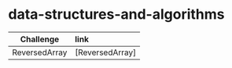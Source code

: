 # data-structures-and-algorithms

|Challenge |   link    |
|-----------|:-----------
|ReversedArray|[ReversedArray]